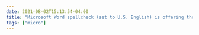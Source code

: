 ```yaml
---
date: 2021-08-02T15:13:54-04:00
title: "Microsoft Word spellcheck (set to U.S. English) is offering the English “television” and the Spanish “televisión” as corrections to the French “télévision” in my manuscript. Great example of algorithmic values."
tags: ["micro"]
---
```

